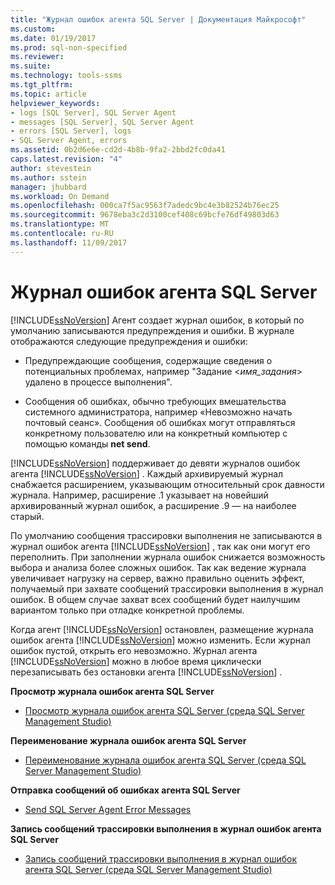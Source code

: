 ```yaml
---
title: "Журнал ошибок агента SQL Server | Документация Майкрософт"
ms.custom: 
ms.date: 01/19/2017
ms.prod: sql-non-specified
ms.reviewer: 
ms.suite: 
ms.technology: tools-ssms
ms.tgt_pltfrm: 
ms.topic: article
helpviewer_keywords:
- logs [SQL Server], SQL Server Agent
- messages [SQL Server], SQL Server Agent
- errors [SQL Server], logs
- SQL Server Agent, errors
ms.assetid: 0b2d6e6e-cd2d-4b8b-9fa2-2bbd2fc0da41
caps.latest.revision: "4"
author: stevestein
ms.author: sstein
manager: jhubbard
ms.workload: On Demand
ms.openlocfilehash: 000ca7f5ac9563f7adedc9bc4e3b82524b76ec25
ms.sourcegitcommit: 9678eba3c2d3100cef408c69bcfe76df49803d63
ms.translationtype: MT
ms.contentlocale: ru-RU
ms.lasthandoff: 11/09/2017
---
```

# <a name="sql-server-agent-error-log"></a>Журнал ошибок агента SQL Server
[!INCLUDE[ssNoVersion](../../includes/ssnoversion_md.md)] Агент создает журнал ошибок, в который по умолчанию записываются предупреждения и ошибки. В журнале отображаются следующие предупреждения и ошибки:  
  
-   Предупреждающие сообщения, содержащие сведения о потенциальных проблемах, например "Задание \<*имя_задания*> удалено в процессе выполнения".  
  
-   Сообщения об ошибках, обычно требующих вмешательства системного администратора, например «Невозможно начать почтовый сеанс». Сообщения об ошибках могут отправляться конкретному пользователю или на конкретный компьютер с помощью команды **net send**.  
  
[!INCLUDE[ssNoVersion](../../includes/ssnoversion_md.md)] поддерживает до девяти журналов ошибок агента [!INCLUDE[ssNoVersion](../../includes/ssnoversion_md.md)] . Каждый архивируемый журнал снабжается расширением, указывающим относительный срок давности журнала. Например, расширение .1 указывает на новейший архивированный журнал ошибок, а расширение .9 — на наиболее старый.  
  
По умолчанию сообщения трассировки выполнения не записываются в журнал ошибок агента [!INCLUDE[ssNoVersion](../../includes/ssnoversion_md.md)] , так как они могут его переполнить. При заполнении журнала ошибок снижается возможность выбора и анализа более сложных ошибок. Так как ведение журнала увеличивает нагрузку на сервер, важно правильно оценить эффект, получаемый при захвате сообщений трассировки выполнения в журнал ошибок. В общем случае захват всех сообщений будет наилучшим вариантом только при отладке конкретной проблемы.  
  
Когда агент [!INCLUDE[ssNoVersion](../../includes/ssnoversion_md.md)] остановлен, размещение журнала ошибок агента [!INCLUDE[ssNoVersion](../../includes/ssnoversion_md.md)] можно изменить. Если журнал ошибок пустой, открыть его невозможно. Журнал агента [!INCLUDE[ssNoVersion](../../includes/ssnoversion_md.md)] можно в любое время циклически перезаписывать без остановки агента [!INCLUDE[ssNoVersion](../../includes/ssnoversion_md.md)] .  
  
**Просмотр журнала ошибок агента SQL Server**  
  
-   [Просмотр журнала ошибок агента SQL Server (среда SQL Server Management Studio)](../../ssms/agent/view-sql-server-agent-error-log-sql-server-management-studio.md)  
  
**Переименование журнала ошибок агента SQL Server**  
  
-   [Переименование журнала ошибок агента SQL Server (среда SQL Server Management Studio)](../../ssms/agent/rename-a-sql-server-agent-error-log-sql-server-management-studio.md)  
  
**Отправка сообщений об ошибках агента SQL Server**  
  
-   [Send SQL Server Agent Error Messages](../../ssms/agent/send-sql-server-agent-error-messages.md)  
  
**Запись сообщений трассировки выполнения в журнал ошибок агента SQL Server**  
  
-   [Запись сообщений трассировки выполнения в журнал ошибок агента SQL Server (среда SQL Server Management Studio)](../../ssms/agent/write-execution-trace-messages-to-sql-server-agent-log-ssms.md)  
  
